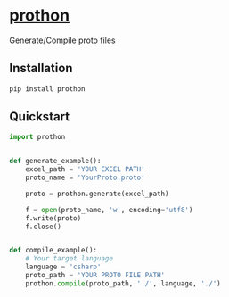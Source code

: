 # [prothon](https://pypi.org/project/prothon/)
Generate/Compile proto files  


## Installation
```bash
pip install prothon
```

## Quickstart
```python
import prothon


def generate_example():
    excel_path = 'YOUR EXCEL PATH'
    proto_name = 'YourProto.proto'

    proto = prothon.generate(excel_path)

    f = open(proto_name, 'w', encoding='utf8')
    f.write(proto)
    f.close()


def compile_example():
    # Your target language
    language = 'csharp'                     
    proto_path = 'YOUR PROTO FILE PATH'
    prothon.compile(proto_path, './', language, './')
```
